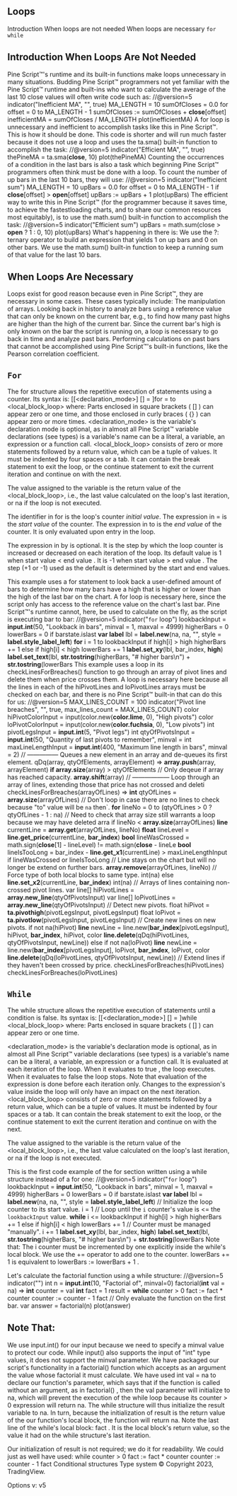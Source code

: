 
## Loops

Introduction When loops are not needed When loops are necessary
`for`
`while`

## Introduction When Loops Are Not Needed

Pine Script™'s runtime and its built-in functions make loops unnecessary in many situations. Budding Pine Script™
programmers not yet familiar with the Pine Script™ runtime and built-ins who want to calculate the average of the last 10 close values will often write code such as:
//@version=5 indicator("Inefficient MA", "", true)
MA_LENGTH = 10 sumOfCloses = 0.0 for offset = 0 to MA_LENGTH - 1 sumOfCloses := sumOfCloses + **close**[offset] inefficientMA = sumOfCloses / MA_LENGTH plot(inefficientMA)
A for loop is unnecessary and inefficient to accomplish tasks like this in Pine Script™. This is how it should be done. This code is shorter and will run much faster because it does not use a loop and uses the ta.sma() built-in function to accomplish the task:
//@version=5 indicator("Efficient MA", "", true) thePineMA = ta.sma(**close**, 10) plot(thePineMA)
Counting the occurrences of a condition in the last bars is also a task which beginning Pine Script™ programmers often think must be done with a loop. To count the number of up bars in the last 10 bars, they will use:
//@version=5 indicator("Inefficient sum")
MA_LENGTH = 10 upBars = 0.0 for offset = 0 to MA_LENGTH - 1 if **close**[offset] > **open**[offset] upBars := upBars + 1
plot(upBars)
The efficient way to write this in Pine Script™ (for the programmer because it saves time, to achieve the fastestloading charts, and to share our common resources most equitably), is to use the math.sum() built-in function to accomplish the task:
//@version=5 indicator("Efficient sum") upBars = math.sum(close > **open** ? 1 : 0, 10)
plot(upBars)
What's happening in there is:
We use the ?: ternary operator to build an expression that yields 1 on up bars and 0 on other bars. We use the math.sum() built-in function to keep a running sum of that value for the last 10 bars.

## When Loops Are Necessary

Loops exist for good reason because even in Pine Script™, they are necessary in some cases. These cases typically include:
The manipulation of arrays. Looking back in history to analyze bars using a reference value that can only be known on the current bar, e.g., to find how many past highs are higher than the high of the current bar. Since the current bar's high is only known on the bar the script is running on, a loop is necessary to go back in time and analyze past bars. Performing calculations on past bars that cannot be accomplished using Pine Script™'s built-in functions, like the Pearson correlation coefficient.

## `For`

The for structure allows the repetitive execution of statements using a counter. Its syntax is:
[[<declaration_mode>] [<type>] <identifier> = ]for <identifier> = <expression> to <expression> <local_block_loop>
where:
Parts enclosed in square brackets ( [] ) can appear zero or one time, and those enclosed in curly braces ( {} )
can appear zero or more times. <declaration_mode> is the variable's declaration mode <type> is optional, as in almost all Pine Script™ variable declarations (see types) <identifier> is a variable's name <expression> can be a literal, a variable, an expression or a function call. <local_block_loop> consists of zero or more statements followed by a return value, which can be a tuple of values. It must be indented by four spaces or a tab. It can contain the break  statement to exit the loop, or the continue  statement to exit the current iteration and continue on with the next.

The value assigned to the variable is the return value of the <local_block_loop>, i.e., the last value calculated on the loop's last iteration, or na if the loop is not executed.

The identifier in for <identifier>  is the loop's counter *initial value*. The expression in = <expression>  is the *start value* of the counter. The expression in to <expression>  is the *end value* of the counter. It is only evaluated upon entry in the loop.

The expression in by <expression>  is optional. It is the step by which the loop counter is increased or decreased on each iteration of the loop. Its default value is 1 when start value < end value . It is -1 when start value > end value . The step (+1 or -1) used as the default is determined by the start and end values.

This example uses a for statement to look back a user-defined amount of bars to determine how many bars have a high that is higher or lower than the high of the last bar on the chart. A for loop is necessary here, since the script only has access to the reference value on the chart's last bar. Pine Script™'s runtime cannot, here, be used to calculate on the fly, as the script is executing bar to bar:
//@version=5 indicator("`for` loop") lookbackInput = **input.int**(50, "Lookback in bars", minval = 1, maxval = 4999) higherBars = 0 lowerBars = 0 if barstate.islast **var label** lbl = **label.new**(na, na, "", style = **label.style_label_left**) **for** i = 1 to lookbackInput if high[i] > high higherBars += 1 else if high[i] < high lowerBars += 1 **label.set_xy**(lbl, bar_index, **high**) **label.set_text**(lbl, **str.tostring**(higherBars, "# higher bars\n") + **str.tostring**(lowerBars This example uses a loop in its checkLinesForBreaches()  function to go through an array of pivot lines and delete them when price crosses them. A loop is necessary here because all the lines in each of the hiPivotLines and loPivotLines  arrays must be checked on each bar, and there is no Pine Script™ built-in that can do this for us:
//@version=5 MAX_LINES_COUNT = 100
indicator("Pivot line breaches", "", true, max_lines_count = MAX_LINES_COUNT) color hiPivotColorInput  = input(color.new(**color.lime**, 0), "High pivots") color loPivotColorInput  = input(color.new(**color.fuchsia**, 0), "Low pivots") int   pivotLegsInput     = **input.int**(5, "Pivot legs")
int   qtyOfPivotsInput   = **input.int**(50, "Quantity of last pivots to remember", minval = int   maxLineLengthInput = **input.int**(400, "Maximum line length in bars", minval = 2) // ————— Queues a new element in an array and de-queues its first element. qDq(array, qtyOfElements, arrayElement) => **array.push**(array, arrayElement) **if array.size**(array) > qtyOfElements // Only deqeue if array has reached capacity. **array.shift**(array) // —————— Loop through an array of lines, extending those that price has not crossed and deleti checkLinesForBreaches(arrayOfLines) => **int** qtyOfLines = **array.size**(arrayOfLines) // Don't loop in case there are no lines to check because "to" value will be `na` then`. **for** lineNo = 0 to (qtyOfLines > 0 ? qtyOfLines - 1 : na) // Need to check that array size still warrants a loop because we may have deleted arra if lineNo < **array.size**(arrayOfLines) **line**  currentLine    = **array.get**(arrayOfLines, lineNo) **float** lineLevel      = **line.get_price**(currentLine, **bar_index**) **bool**  lineWasCrossed = math.sign(**close**[1] - lineLevel) != math.sign(**close** - lineLe **bool**  lineIsTooLong  = bar_index - **line.get_x1**(currentLine) > maxLineLengthInput if lineWasCrossed or lineIsTooLong // Line stays on the chart but will no longer be extend on further bars. **array.remove**(arrayOfLines, lineNo) // Force type of both local blocks to same type. int(na) else **line.set_x2**(currentLine, **bar_index**) int(na) // Arrays of lines containing non-crossed pivot lines. var line[] hiPivotLines = **array.new_line**(qtyOfPivotsInput) var line[] loPivotLines = **array.new_line**(qtyOfPivotsInput)
// Detect new pivots. float hiPivot = **ta.pivothigh**(pivotLegsInput, pivotLegsInput) float loPivot = **ta.pivotlow**(pivotLegsInput, pivotLegsInput) // Create new lines on new pivots. if not na(hiPivot) **line** newLine = line.new(**bar_index**[pivotLegsInput], hiPivot, **bar_index**, hiPivot, color **line.delete**(qDq(hiPivotLines, qtyOfPivotsInput, newLine)) else if not na(loPivot) **line** newLine = line.new(**bar_index**[pivotLegsInput], loPivot, **bar_index**, loPivot, color **line.delete**(qDq(loPivotLines, qtyOfPivotsInput, newLine)) // Extend lines if they haven't been crossed by price. checkLinesForBreaches(hiPivotLines) checkLinesForBreaches(loPivotLines)

## `While`

The while structure allows the repetitive execution of statements until a condition is false. Its syntax is:
[[<declaration_mode>] [<type>] <identifier> = ]while <expression> <local_block_loop>
where:
Parts enclosed in square brackets ( [] ) can appear zero or one time.

<declaration_mode> is the variable's declaration mode
<type> is optional, as in almost all Pine Script™ variable declarations (see types) <identifier> is a variable's name <expression> can be a literal, a variable, an expression or a function call. It is evaluated at each iteration of the loop. When it evaluates to true , the loop executes. When it evaluates to false  the loop stops. Note that evaluation of the expression is done before each iteration only. Changes to the expression's value inside the loop will only have an impact on the next iteration. <local_block_loop> consists of zero or more statements followed by a return value, which can be a tuple of values. It must be indented by four spaces or a tab. It can contain the break  statement to exit the loop, or the continue  statement to exit the current iteration and continue on with the next.

The value assigned to the <identifier> variable is the return value of the <local_block_loop>, i.e., the last value calculated on the loop's last iteration, or na if the loop is not executed.

This is the first code example of the for section written using a while structure instead of a for one:
//@version=5 indicator("`for` loop") lookbackInput = **input.int**(50, "Lookback in bars", minval = 1, maxval = 4999) higherBars = 0 lowerBars = 0 if barstate.islast **var label** lbl = **label.new**(na, na, "", style = **label.style_label_left**) // Initialize the loop counter to its start value. i = 1 // Loop until the `i` counter's value is <= the `lookbackInput` value. **while** i <= lookbackInput if high[i] > high higherBars += 1 else if high[i] < high lowerBars += 1
        // Counter must be managed "manually". i += 1 **label.set_xy**(lbl, bar_index, **high**) **label.set_text**(lbl, **str.tostring**(higherBars, "# higher bars\n") + **str.tostring**(lowerBars Note that:
The i  counter must be incremented by one explicitly inside the while's local block. We use the += operator to add one to the counter. lowerBars += 1  is equivalent to lowerBars := lowerBars + 1 .

Let's calculate the factorial function using a while structure:
//@version=5 indicator("")
int n = **input.int**(10, "Factorial of", minval=0) factorial(**int** val = na) => **int** counter = val **int** fact = 1
    result = **while** counter > 0 fact := fact * counter counter := counter - 1 fact // Only evaluate the function on the first bar. var answer = factorial(n) plot(answer)

## Note That:

We use input.int() for our input because we need to specify a minval  value to protect our code. While input() also supports the input of "int" type values, it does not support the minval  parameter. We have packaged our script's functionality in a factorial()  function which accepts as an argument the value whose factorial it must calculate. We have used int val = na  to declare our function's parameter, which says that if the function is called without an argument, as in factorial() , then the val  parameter will initialize to na, which will prevent the execution of the while loop because its counter > 0  expression will return na. The while structure will thus initialize the result  variable to na. In turn, because the initialization of result  is the return value of the our function's local block, the function will return na. Note the last line of the while's local block: fact . It is the local block's return value, so the value it had on the while structure's last iteration.

Our initialization of result  is not required; we do it for readability. We could just as well have used:
while counter > 0 fact := fact * counter counter := counter - 1 fact Conditional structures Type system
© Copyright 2023, TradingView.

Options v: v5